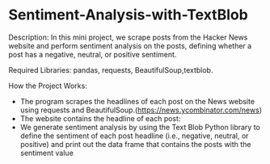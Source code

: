 # Sentiment-Analysis-with-TextBlob
Description: In this mini project, we scrape posts from the Hacker News website and perform sentiment analysis on the posts, defining whether a post has a negative, neutral, or positive sentiment.

Required Libraries: pandas, requests, BeautifulSoup,textblob.

How the Project Works:
* The program scrapes the headlines of each post on the News website using requests and BeautifulSoup.(https://news.ycombinator.com/news)
* The website contains the headline of each post:
* We generate sentiment analysis by using the Text Blob Python library to define the sentiment of each post headline (i.e., negative, neutral, or positive) and print out the data frame that contains the posts with the sentiment value 


